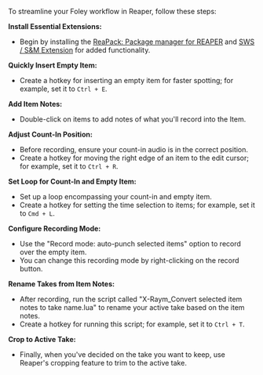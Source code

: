 To streamline your Foley workflow in Reaper, follow these steps:

 **Install Essential Extensions:**
   - Begin by installing the [ReaPack: Package manager for REAPER](https://reapack.com/) and [SWS / S&M Extension](https://www.sws-extension.org/) for added functionality.

 **Quickly Insert Empty Item:**
   - Create a hotkey for inserting an empty item for faster spotting; for example, set it to `Ctrl + E`.

 **Add Item Notes:**
   - Double-click on items to add notes of what you'll record into the Item.

 **Adjust Count-In Position:**
   - Before recording, ensure your count-in audio is in the correct position.
   - Create a hotkey for moving the right edge of an item to the edit cursor; for example, set it to `Ctrl + R`.

 **Set Loop for Count-In and Empty Item:**
   - Set up a loop encompassing your count-in and empty item.
   - Create a hotkey for setting the time selection to items; for example, set it to `Cmd + L`.

 **Configure Recording Mode:**
   - Use the "Record mode: auto-punch selected items" option to record over the empty item.
   - You can change this recording mode by right-clicking on the record button.

 **Rename Takes from Item Notes:**
   - After recording, run the script called "X-Raym_Convert selected item notes to take name.lua" to rename your active take based on the item notes.
   - Create a hotkey for running this script; for example, set it to `Ctrl + T`.

 **Crop to Active Take:**
   - Finally, when you've decided on the take you want to keep, use Reaper's cropping feature to trim to the active take.

